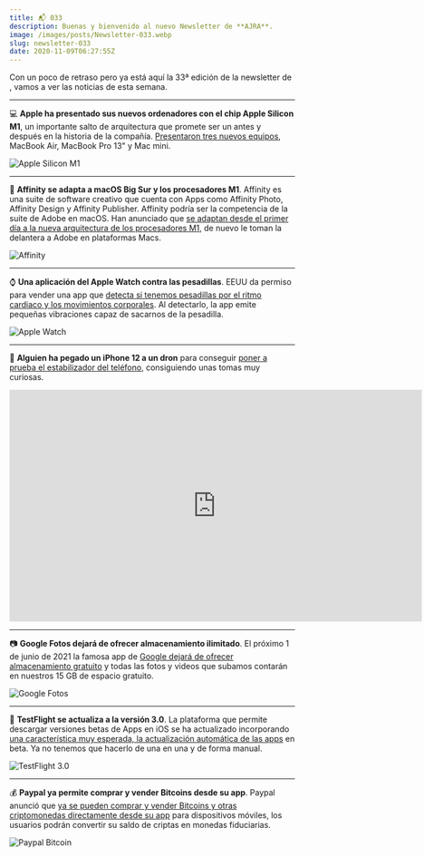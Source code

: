 ```yaml
---
title: 📬 033
description: Buenas y bienvenido al nuevo Newsletter de **AJRA**.
image: /images/posts/Newsletter-033.webp
slug: newsletter-033
date: 2020-11-09T06:27:55Z
---
```


Con un poco de retraso pero ya está aquí la 33ª edición de la newsletter de **</AJRA>**, vamos a ver las noticias de esta semana.

---

💻 **Apple ha presentado sus nuevos ordenadores con el chip Apple Silicon M1**, un importante salto de arquitectura que promete ser un antes y después en la historia de la compañía.
[Presentaron tres nuevos equipos](https://ajra.substack.com/p/procesadoresm1), MacBook Air, MacBook Pro 13" y Mac mini.

![Apple Silicon M1](https://bucketeer-e05bbc84-baa3-437e-9518-adb32be77984.s3.amazonaws.com/public/images/e34b1ceb-e56e-45e2-87a6-c54621d5ada9_1366x765.jpeg)

---

🎨 **Affinity se adapta a macOS Big Sur y los procesadores M1**.
Affinity es una suite de software creativo que cuenta con Apps como Affinity Photo, Affinity Design y Affinity Publisher. Affinity podría ser la competencia de la suite de Adobe en macOS.
Han anunciado que [se adaptan desde el primer día a la nueva arquitectura de los procesadores M1](https://ajra.substack.com/p/affinity-186), de nuevo le toman la delantera a Adobe en plataformas Macs.

![Affinity](https://bucketeer-e05bbc84-baa3-437e-9518-adb32be77984.s3.amazonaws.com/public/images/827053a1-2dcb-42be-b8d3-174fa27b0542_960x540.jpeg)

---

⌚️ **Una aplicación del Apple Watch contra las pesadillas**.
EEUU da permiso para vender una app que [detecta si tenemos pesadillas por el ritmo cardiaco y los movimientos corporales](https://www.engadget.com/fda-approves-apple-watch-nightmare-app-205016585.html). Al detectarlo, la app emite pequeñas vibraciones capaz de sacarnos de la pesadilla.

![Apple Watch](https://bucketeer-e05bbc84-baa3-437e-9518-adb32be77984.s3.amazonaws.com/public/images/037bcfee-9079-4382-a295-36b9b0f016ba_640x320.jpeg)

---

🚁 **Alguien ha pegado un iPhone 12 a un dron** para conseguir [poner a prueba el estabilizador del teléfono](https://www.microsiervos.com/archivo/drones/iphone-12-pro-video-vuelo-dron-carreras-fpv.html), consiguiendo unas tomas muy curiosas.

<iframe src="https://player.vimeo.com/video/478396445?autoplay=0" frameborder="0" gesture="media" allow="autoplay; fullscreen" allowautoplay="true" allowfullscreen="true" width="728" height="409"></iframe>

---

📷 **Google Fotos dejará de ofrecer almacenamiento ilimitado**. El próximo 1 de junio de 2021 la famosa app de [Google dejará de ofrecer almacenamiento gratuito](https://ajra.substack.com/p/google-fotos-dejar-de-ofrecer-almacenamiento) y todas las fotos y videos que subamos contarán en nuestros 15 GB de espacio gratuito.

![Google Fotos](https://bucketeer-e05bbc84-baa3-437e-9518-adb32be77984.s3.amazonaws.com/public/images/c085b26b-929c-4547-b9ee-239ec9d9e70e_1000x416.jpeg)

---

📲 **TestFlight se actualiza a la versión 3.0**. La plataforma que permite descargar versiones betas de Apps en iOS se ha actualizado incorporando [una característica muy esperada, la actualización automática de las apps](https://ajra.substack.com/p/testflight-3) en beta.
Ya no tenemos que hacerlo de una en una y de forma manual.

![TestFlight 3.0](https://bucketeer-e05bbc84-baa3-437e-9518-adb32be77984.s3.amazonaws.com/public/images/d69fe297-41a8-4a3c-9e4b-0315467666e6_1200x630.png)

---

💰 **Paypal ya permite comprar y vender Bitcoins desde su app**. Paypal anunció que [ya se pueden comprar y vender Bitcoins y otras criptomonedas directamente desde su app](https://hipertextual.com/2020/11/paypal-te-permite-comprar-y-vender-bitcoin-criptomonedas) para dispositivos móviles, los usuarios podrán convertir su saldo de criptas en monedas fiduciarias.

![Paypal Bitcoin](https://bucketeer-e05bbc84-baa3-437e-9518-adb32be77984.s3.amazonaws.com/public/images/67a0404c-439e-4717-a448-d88f2abac392_1920x1441.webp)

